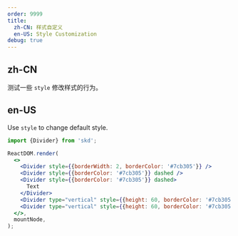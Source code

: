 ```yaml
---
order: 9999
title:
  zh-CN: 样式自定义
  en-US: Style Customization
debug: true
---
```


## zh-CN

测试一些 `style` 修改样式的行为。

## en-US

Use `style` to change default style.

```jsx
import {Divider} from 'skd';

ReactDOM.render(
  <>
    <Divider style={{borderWidth: 2, borderColor: '#7cb305'}} />
    <Divider style={{borderColor: '#7cb305'}} dashed />
    <Divider style={{borderColor: '#7cb305'}} dashed>
      Text
    </Divider>
    <Divider type="vertical" style={{height: 60, borderColor: '#7cb305'}} />
    <Divider type="vertical" style={{height: 60, borderColor: '#7cb305'}} dashed />
  </>,
  mountNode,
);
```
